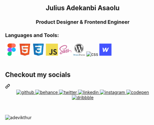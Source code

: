 <div align="center">
 <h2>Julius Adekanbi Asaolu</h2>
 <h3>Product Designer & Frontend Engineer</h3>

</div>

<div align="center">
<div class="contra-hire-me-button" data-analyticsUserId="fa601449-0ea8-40e9-a371-27a829e11ffe" data-theme="dark" data-username="adevikthur"></div><script async src="https://contra.com/static/embed/sdk.js" charset="utf-8"></script>
</div>

<h3 align="left">Languages and Tools:</h3>

<div>
    <img
      src="https://github.com/devicons/devicon/blob/master/icons/figma/figma-original.svg"
      alt="Figma"
      width="40"
      height="40"
    />
    <img
      src="https://github.com/devicons/devicon/blob/master/icons/html5/html5-original.svg"
      alt="HTML"
      width="40"
      height="40"
    />
    <img
      src="https://github.com/devicons/devicon/blob/master/icons/css3/css3-original.svg"
      alt="css"
      width="40"
      height="40"
    />
    <img
      src="https://github.com/devicons/devicon/blob/master/icons/javascript/javascript-original.svg"
      alt="javascript"
      width="40"
      height="40"
    />
    <img
      src="https://github.com/devicons/devicon/blob/master/icons/sass/sass-original.svg"
      alt="sass(scss)"
      width="40"
      height="40"
    />
    <img
      src="https://github.com/devicons/devicon/blob/master/icons/wordpress/wordpress-original.svg"
      alt="css"
      width="40"
      height="40"
    />
    <img
      src="https://framerusercontent.com/images/TvJ9grdPgk3sRz6T6XwkpBrFr4k.png?scale-down-to=512"
      alt="css"
      width="40"
      height="40"
    />
    <img
      src="https://github.com/devicons/devicon/blob/master/icons/webflow/webflow-original.svg"
      alt="css"
      width="40"
      height="40"
    />
   

</div>

<br />

<div class="markdown-heading" dir="auto"><h2 class="heading-element" dir="auto">Checkout my socials</h2><a id="user-content-connect-with-me" class="anchor" aria-label="Permalink: Connect with me" href="#connect-with-me"><svg class="octicon octicon-link" viewBox="0 0 16 16" version="1.1" width="16" height="16" aria-hidden="true"><path d="m7.775 3.275 1.25-1.25a3.5 3.5 0 1 1 4.95 4.95l-2.5 2.5a3.5 3.5 0 0 1-4.95 0 .751.751 0 0 1 .018-1.042.751.751 0 0 1 1.042-.018 1.998 1.998 0 0 0 2.83 0l2.5-2.5a2.002 2.002 0 0 0-2.83-2.83l-1.25 1.25a.751.751 0 0 1-1.042-.018.751.751 0 0 1-.018-1.042Zm-4.69 9.64a1.998 1.998 0 0 0 2.83 0l1.25-1.25a.751.751 0 0 1 1.042.018.751.751 0 0 1 .018 1.042l-1.25 1.25a3.5 3.5 0 1 1-4.95-4.95l2.5-2.5a3.5 3.5 0 0 1 4.95 0 .751.751 0 0 1-.018 1.042.751.751 0 0 1-1.042.018 1.998 1.998 0 0 0-2.83 0l-2.5 2.5a1.998 1.998 0 0 0 0 2.83Z"></path></svg></a></div>
<div align="center" dir="auto">
<a href="https://github.com/adevikthur">
<img src="https://camo.githubusercontent.com/d40833b012ea2741c4a860a314a3d2eb63bdb0b6bd35d7b57ed0270b992bfa7d/68747470733a2f2f696d672e736869656c64732e696f2f62616467652f6769746875622d2532333234323932652e7376673f267374796c653d666f722d7468652d6261646765266c6f676f3d676974687562266c6f676f436f6c6f723d7768697465" alt="github" data-canonical-src="https://img.shields.io/badge/github-%2324292e.svg?&amp;style=for-the-badge&amp;logo=github&amp;logoColor=white" style="max-width: 100%;">
</a>
<a href="https://www.behance.net/adevikthur" rel="nofollow">
<img src="https://camo.githubusercontent.com/d3969f08d8773163295c88b3374742d999326cf4d23b92f7a92aff3688e2ff7c/68747470733a2f2f696d672e736869656c64732e696f2f62616467652f626568616e63652d2532333139313931392e7376673f267374796c653d666f722d7468652d6261646765266c6f676f3d626568616e6365266c6f676f436f6c6f723d7768697465" alt="behance" data-canonical-src="https://img.shields.io/badge/behance-%23191919.svg?&amp;style=for-the-badge&amp;logo=behance&amp;logoColor=white" style="max-width: 100%;">
</a>  
<a href="https://twitter.com/adevikthur" rel="nofollow">
<img src="https://camo.githubusercontent.com/d729e8186d706e4d895e89874bfa214ba7857d2c5328472457c5ed0808b34df6/68747470733a2f2f696d672e736869656c64732e696f2f62616467652f747769747465722d2532333030616365652e7376673f267374796c653d666f722d7468652d6261646765266c6f676f3d74776974746572266c6f676f436f6c6f723d7768697465" alt="twitter" data-canonical-src="https://img.shields.io/badge/twitter-%2300acee.svg?&amp;style=for-the-badge&amp;logo=twitter&amp;logoColor=white" style="max-width: 100%;">
</a>
<a href="https://linkedin.com/in/adevikthur" rel="nofollow">
<img src="https://camo.githubusercontent.com/05a93bdb893b4febd59cb728f7284c9f3cd50528eca63bdc6d57627fe244ca5e/68747470733a2f2f696d672e736869656c64732e696f2f62616467652f6c696e6b6564696e2d2532333145373742352e7376673f267374796c653d666f722d7468652d6261646765266c6f676f3d6c696e6b6564696e266c6f676f436f6c6f723d7768697465" alt="linkedin" data-canonical-src="https://img.shields.io/badge/linkedin-%231E77B5.svg?&amp;style=for-the-badge&amp;logo=linkedin&amp;logoColor=white" style="max-width: 100%;">
</a>
<a href="https://instagram.com/adevikthur" rel="nofollow">
<img src="https://camo.githubusercontent.com/a19456839968069bd49c80513a0558441e5d333b568d24c3e0312cbc3028a919/68747470733a2f2f696d672e736869656c64732e696f2f62616467652f696e7374616772616d2d2532333030303030302e7376673f267374796c653d666f722d7468652d6261646765266c6f676f3d696e7374616772616d266c6f676f436f6c6f723d7768697465" alt="instagram" data-canonical-src="https://img.shields.io/badge/instagram-%23000000.svg?&amp;style=for-the-badge&amp;logo=instagram&amp;logoColor=white" style="max-width: 100%;">
</a>
<a href="https://codepen.com/adevikthur" rel="nofollow">
<img src="https://camo.githubusercontent.com/07c07a398b9ac64a742a2367caa02783b8b6fbb5819c3cf14113aa8a9c02051c/68747470733a2f2f696d672e736869656c64732e696f2f62616467652f636f646570656e2d2532333133313431372e7376673f267374796c653d666f722d7468652d6261646765266c6f676f3d636f646570656e266c6f676f436f6c6f723d7768697465" alt="codepen" data-canonical-src="https://img.shields.io/badge/codepen-%23131417.svg?&amp;style=for-the-badge&amp;logo=codepen&amp;logoColor=white" style="max-width: 100%;">
</a>
<a href="https://dribbble.com/adevikthur" rel="nofollow">
<img src="https://camo.githubusercontent.com/f34edd9f8c90bb2c159026e4fc02b2935d0f54f01bf9390bee57c91f0de77855/68747470733a2f2f696d672e736869656c64732e696f2f62616467652f6472696262626c652d2532334534353238352e7376673f267374796c653d666f722d7468652d6261646765266c6f676f3d6472696262626c65266c6f676f436f6c6f723d7768697465" alt="dribbble" data-canonical-src="https://img.shields.io/badge/dribbble-%23E45285.svg?&amp;style=for-the-badge&amp;logo=dribbble&amp;logoColor=white" style="max-width: 100%;">
</a>

</div>
<br>
</br>
<p align="left"> <img src="https://komarev.com/ghpvc/?username=Adevikthur&label=Profile%20views&color=0e75b6&style=flat" alt="adevikthur" /> </p>

